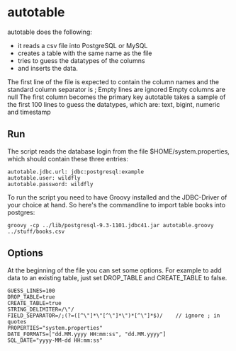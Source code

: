 autotable
=========

autotable does the following:
* it reads a csv file into PostgreSQL or MySQL
* creates a table with the same name as the file
* tries to guess the datatypes of the columns
* and inserts the data. 

The first line of the file is expected to contain the column names and the standard column separator is ;
Empty lines are ignored
Empty columns are null
The first column becomes the primary key
autotable takes a sample of the first 100 lines to guess the datatypes, which are: text, bigint, numeric and timestamp

Run
---

The script reads the database login from the file $HOME/system.properties, which should contain these three entries:
  
    autotable.jdbc.url: jdbc:postgresql:example
    autotable.user: wildfly
    autotable.password: wildfly

To run the script you need to have Groovy installed and the JDBC-Driver of your choice at hand. So here's the commandline to import table books into postgres:

    groovy -cp ../lib/postgresql-9.3-1101.jdbc41.jar autotable.groovy ../stuff/books.csv

Options
-------

At the beginning of the file you can set some options. For example to add data to an existing table, just set DROP\_TABLE and CREATE\_TABLE to false. 
  
    GUESS_LINES=100
    DROP_TABLE=true
    CREATE_TABLE=true
    STRING_DELIMITER=/\"/
    FIELD_SEPARATOR=/;(?=([^\"]*\"[^\"]*\")*[^\"]*$)/    // ignore ; in quotes
    PROPERTIES="system.properties"
    DATE_FORMATS=["dd.MM.yyyy HH:mm:ss", "dd.MM.yyyy"]
    SQL_DATE="yyyy-MM-dd HH:mm:ss"
  
  
